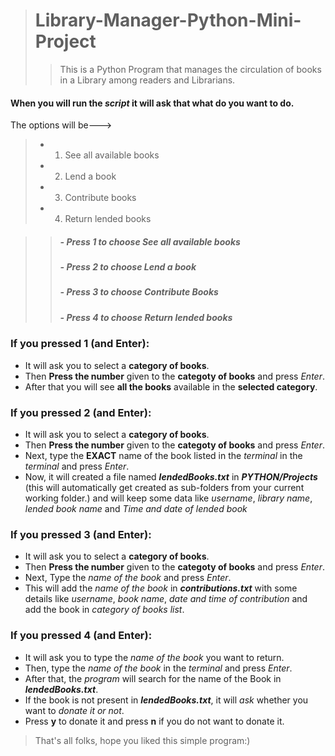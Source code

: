 > # Library-Manager-Python-Mini-Project
>
>> This is a Python Program that manages the circulation of books in a Library among readers and Librarians.

#### When you will run the *script* it will ask that what do you want to do.
The options will be--->
>
> - 1. See all available books
> - 2. Lend a book
> - 3. Contribute books
> - 4. Return lended books
>

>> ##### - Press 1 to choose ***See all available books***
>> ##### - Press 2 to choose ***Lend a book***
>> ##### - Press 3 to choose ***Contribute Books***
>> ##### - Press 4 to choose ***Return lended books***

### If you pressed 1 (and Enter):
- It will ask you to select a **category of books**.
- Then **Press the number** given to the **categoty of books** and press *Enter*.
- After that you will see **all the books** available in the **selected category**.

### If you pressed 2 (and Enter):
- It will ask you to select a **category of books**.
- Then **Press the number** given to the **categoty of books** and press *Enter*.
- Next, type the **EXACT** name of the book listed in the *terminal* in the *terminal* and press *Enter*.
- Now, it will created a file named ***lendedBooks.txt*** in ***PYTHON/Projects*** (this will automatically get created as sub-folders from your current working folder.) and will keep some data like *username*, *library name*, *lended book name* and *Time and date of lended book*

### If you pressed 3 (and Enter):
- It will ask you to select a **category of books**.
- Then **Press the number** given to the **categoty of books** and press *Enter*.
- Next, Type the *name of the book* and press *Enter*.
- This will add the *name of the book* in ***contributions.txt*** with some details like *username*, *book name*, *date and time of contribution* and add the book in *category of books list*.

### If you pressed 4 (and Enter):
- It will ask you to type the *name of the book* you want to return.
- Then, type the *name of the book* in the *terminal* and press *Enter*.
- After that, the *program* will search for the name of the Book in ***lendedBooks.txt***.
- If the book is not present in ***lendedBooks.txt***, it will *ask* whether you want to *donate it or not*.
- Press **y** to donate it and press **n** if you do not want to donate it.


> That's all folks, hope you liked this simple program:)
